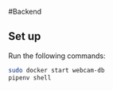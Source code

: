 #Backend

## Set up
Run the following commands:

```sh
sudo docker start webcam-db
pipenv shell
```

